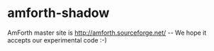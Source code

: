 amforth-shadow
==============

AmForth master site is http://amforth.sourceforge.net/ -- We hope it accepts our experimental code :-)